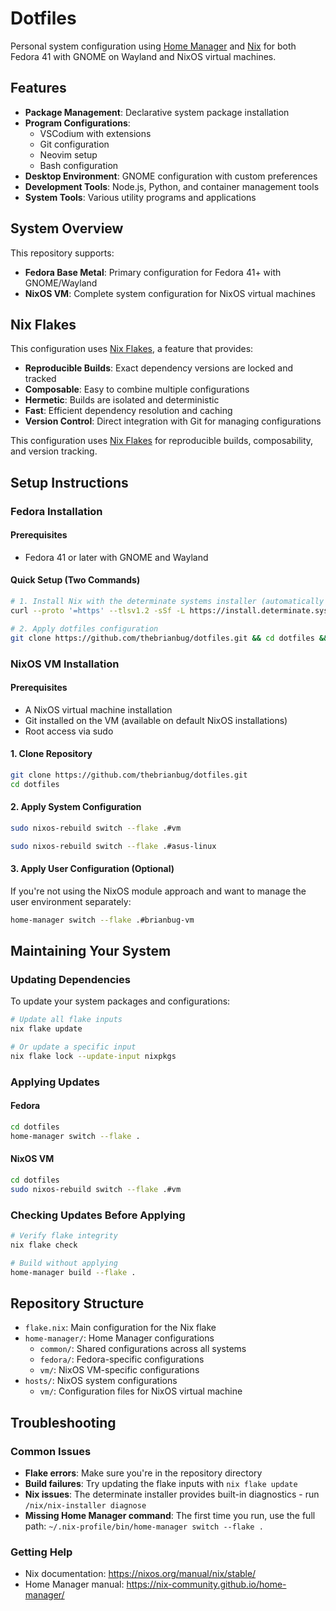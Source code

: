 # Dotfiles

Personal system configuration using [Home Manager](https://nix-community.github.io/home-manager/) and [Nix](https://nixos.org/) for both Fedora 41 with GNOME on Wayland and NixOS virtual machines.

## Features

- **Package Management**: Declarative system package installation
- **Program Configurations**:
  - VSCodium with extensions
  - Git configuration
  - Neovim setup
  - Bash configuration
- **Desktop Environment**: GNOME configuration with custom preferences
- **Development Tools**: Node.js, Python, and container management tools
- **System Tools**: Various utility programs and applications

## System Overview

This repository supports:

- **Fedora Base Metal**: Primary configuration for Fedora 41+ with GNOME/Wayland
- **NixOS VM**: Complete system configuration for NixOS virtual machines

## Nix Flakes

This configuration uses [Nix Flakes](https://nixos.wiki/wiki/Flakes), a feature that provides:

- **Reproducible Builds**: Exact dependency versions are locked and tracked
- **Composable**: Easy to combine multiple configurations
- **Hermetic**: Builds are isolated and deterministic
- **Fast**: Efficient dependency resolution and caching
- **Version Control**: Direct integration with Git for managing configurations

This configuration uses [Nix Flakes](https://nixos.wiki/wiki/Flakes) for reproducible builds, composability, and version tracking.

## Setup Instructions

### Fedora Installation

#### Prerequisites

- Fedora 41 or later with GNOME and Wayland

#### Quick Setup (Two Commands)

```bash
# 1. Install Nix with the determinate systems installer (automatically enables flakes)
curl --proto '=https' --tlsv1.2 -sSf -L https://install.determinate.systems/nix | sh -s -- install

# 2. Apply dotfiles configuration
git clone https://github.com/thebrianbug/dotfiles.git && cd dotfiles && home-manager switch --flake .
```

### NixOS VM Installation

#### Prerequisites

- A NixOS virtual machine installation
- Git installed on the VM (available on default NixOS installations)
- Root access via sudo

#### 1. Clone Repository

```bash
git clone https://github.com/thebrianbug/dotfiles.git
cd dotfiles
```

#### 2. Apply System Configuration

```bash
sudo nixos-rebuild switch --flake .#vm
```

```bash
sudo nixos-rebuild switch --flake .#asus-linux
```

#### 3. Apply User Configuration (Optional)

If you're not using the NixOS module approach and want to manage the user environment separately:

```bash
home-manager switch --flake .#brianbug-vm
```

## Maintaining Your System

### Updating Dependencies

To update your system packages and configurations:

```bash
# Update all flake inputs
nix flake update

# Or update a specific input
nix flake lock --update-input nixpkgs
```

### Applying Updates

#### Fedora

```bash
cd dotfiles
home-manager switch --flake .
```

#### NixOS VM

```bash
cd dotfiles
sudo nixos-rebuild switch --flake .#vm
```

### Checking Updates Before Applying

```bash
# Verify flake integrity
nix flake check

# Build without applying
home-manager build --flake .
```

## Repository Structure

- `flake.nix`: Main configuration for the Nix flake
- `home-manager/`: Home Manager configurations
  - `common/`: Shared configurations across all systems
  - `fedora/`: Fedora-specific configurations
  - `vm/`: NixOS VM-specific configurations
- `hosts/`: NixOS system configurations
  - `vm/`: Configuration files for NixOS virtual machine

## Troubleshooting

### Common Issues

- **Flake errors**: Make sure you're in the repository directory
- **Build failures**: Try updating the flake inputs with `nix flake update`
- **Nix issues**: The determinate installer provides built-in diagnostics - run `/nix/nix-installer diagnose`
- **Missing Home Manager command**: The first time you run, use the full path: `~/.nix-profile/bin/home-manager switch --flake .`

### Getting Help

- Nix documentation: https://nixos.org/manual/nix/stable/
- Home Manager manual: https://nix-community.github.io/home-manager/
